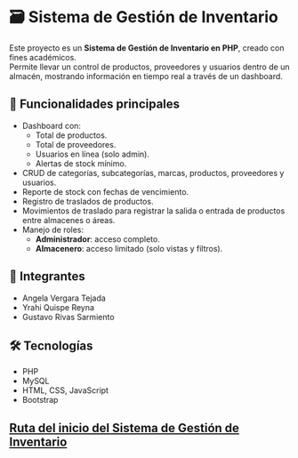 # 🗃️ Sistema de Gestión de Inventario

Este proyecto es un **Sistema de Gestión de Inventario en PHP**, creado con fines académicos.  
Permite llevar un control de productos, proveedores y usuarios dentro de un almacén, mostrando información en tiempo real a través de un dashboard.

## 📌 Funcionalidades principales
- Dashboard con:
  - Total de productos.
  - Total de proveedores.
  - Usuarios en línea (solo admin).
  - Alertas de stock mínimo.
- CRUD de categorías, subcategorías, marcas, productos, proveedores y usuarios.
- Reporte de stock con fechas de vencimiento.
- Registro de traslados de productos.
- Movimientos de traslado para registrar la salida o entrada de productos entre almacenes o áreas.
- Manejo de roles:
  - **Administrador**: acceso completo.
  - **Almacenero**: acceso limitado (solo vistas y filtros).

## 👥 Integrantes
- Angela Vergara Tejada  
- Yrahi Quispe Reyna  
- Gustavo Rivas Sarmiento  

## 🛠️ Tecnologías
- PHP  
- MySQL  
- HTML, CSS, JavaScript  
- Bootstrap  

[Ruta del inicio del Sistema de Gestión de Inventario](http://localhost/TPWEB/ProyectoInventario/view/Login.php)
---
